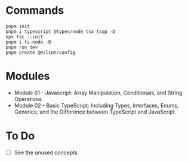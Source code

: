 # Commands
```
pnpm init
pnpm i typescript @types/node tsx tsup -D
npx tsc --init
pnpm i ts-node -D
pnpm run dev
pnpm create @eslint/config
```

# Modules
- Module 01 - Javascript: Array Manipulation, Conditionals, and String Operations
- Module 02 - Basic TypeScript: Including Types, Interfaces, Enums, Generics, and the Difference between TypeScript and JavaScript

# To Do
- [ ] See the unused concepts